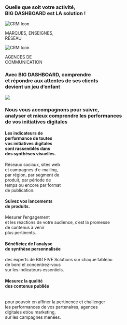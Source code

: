<div id='sectionunbigdashboard' class='container'><div class='row'><div id='intro' class='col-md-12 obam'><h3>Quelle que soit votre activité,<br><span>BIG DASHBOARD</span> est LA solution !</h3></div></div><div class='row'><div class='col-md-6'><div class='service-item'><div class='service-icon'><img src='/img/solutions/bigdashboard/97725947_s.png' alt='CRM Icon'></div><p>MARQUES, ENSEIGNES,<br>RÉSEAU</p></div></div><div class='col-md-6'><div class='service-item'><div class='service-icon'><img src='/img/solutions/bigdashboard/oscar.png' alt='CRM Icon'></div><p>AGENCES DE<br>COMMUNICATION</p></div></div></div></div><div id='sectiontwobigdashboard' class='container-fluid'><div class='row'><div id='pimptro' class='col-md-12 obam'><h3>Avec <span>BIG DASHBOARD</span>, comprendre<br>et répondre aux attentes de ses clients<br>devient un jeu d’enfant </h3><img class='img-fluid' src='/img/solutions/bigdashboard/hitmap.jpg' /></div></div></div><div id='sectionfourbigdashboard' class='container'><div class='row'><div class='col-md-12'><img src='/img/solutions/bigdashboard/rapportdigital1.png' alt><img src='/img/solutions/bigdashboard/rapportDigital.svg' alt></div></div></div><div id='sectionfivedashboard' class='container'><div class='row'><div class='col-md-12'><h3>Nous vous accompagnons pour suivre,<br>analyser et mieux comprendre les performances<br>de vos initiatives digitales</h3></div><div class='mass row'><div class='col-md-3'><h4>Les indicateurs de<br>performance de toutes<br>vos initiatives digitales<br>sont rassemblés dans<br>des synthèses visuelles.</h4>Réseaux sociaux, sites web<br>et campagnes d’e-mailing,<br>par région, par segment de<br>produit, par période de<br>temps ou encore par format<br>de publication.<br></div><div class='col-md-3'><h4>Suivez vos lancements<br>de produits.</h4>Mesurer l’engagement<br>et les réactions de votre audience, c’est la promesse<br>de contenus à venir<br>plus pertinents.<br></div><div class='col-md-3'><h4>Bénéficiez de l’analyse<br>de synthèse personnalisée<br></h4>des experts de BIG FIVE Solutions sur chaque tableau<br>de bord et concentrez-vous<br>sur les indicateurs essentiels.<br></div><div class='col-md-3'><h4>Mesurez la qualité<br>des contenus publiés</h4><br>pour pouvoir en affiner la pertinence et challenger<br>les performances de vos partenaires, agences<br>digitales et/ou marketing,<br>sur les campagnes menées.<br></div></div></div></div>